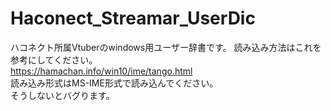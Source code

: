 # Haconect_Streamar_UserDic  
ハコネクト所属Vtuberのwindows用ユーザー辞書です。
読み込み方法はこれを参考にしてください。    
https://hamachan.info/win10/ime/tango.html  
読み込み形式はMS-IME形式で読み込んでください。    
そうしないとバグります。
